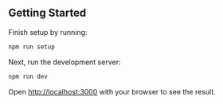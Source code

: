 ## Getting Started

Finish setup by running:

```bash
npm run setup
```

Next, run the development server:

```bash
npm run dev
```

Open [http://localhost:3000](http://localhost:3000) with your browser to see the result.